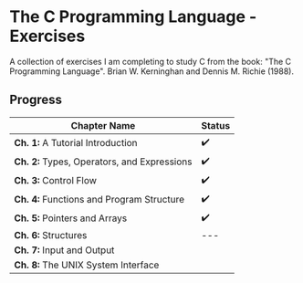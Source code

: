 # The C Programming Language - Exercises
A collection of exercises I am completing to study C from the book: "The C Programming Language". Brian W. Kerninghan and Dennis M. Richie (1988).

## Progress
| Chapter Name | Status |
| --- | --- |
| **Ch. 1:** A Tutorial Introduction | :heavy_check_mark: |
| **Ch. 2:** Types, Operators, and Expressions | :heavy_check_mark: |
| **Ch. 3:** Control Flow | :heavy_check_mark: |
| **Ch. 4:** Functions and Program Structure | :heavy_check_mark: |
| **Ch. 5:** Pointers and Arrays | :heavy_check_mark: |
| **Ch. 6:** Structures | --- |
| **Ch. 7:** Input and Output | |
| **Ch. 8:** The UNIX System Interface | |

